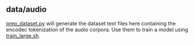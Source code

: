 ## data/audio
[prep_dataset.py](../../prep_dataset.py) will generate the dataset text files here containing the encodec tokenization of the audio corpora. Use them to train a model using [train_large.sh](../../train_large.sh).